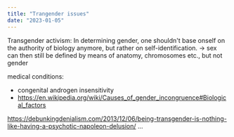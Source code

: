 ```yaml
---
title: "Trangender issues"
date: "2023-01-05"
---
```


Transgender activism: In determining gender, one shouldn't base onself on the authority of biology anymore, but rather on self-identification. 
-> sex can then still be defined by means of anatomy, chromosomes etc., but not gender 

medical conditions:
- congenital androgen insensitivity
- https://en.wikipedia.org/wiki/Causes_of_gender_incongruence#Biological_factors

https://debunkingdenialism.com/2013/12/06/being-transgender-is-nothing-like-having-a-psychotic-napoleon-delusion/
...